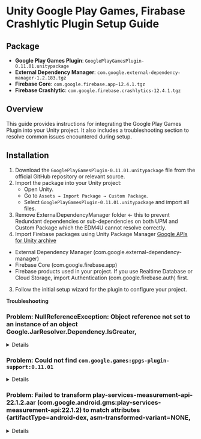 
# Unity Google Play Games, Firabase Crashlytic Plugin Setup Guide

## Package
- **Google Play Games Plugin**: `GooglePlayGamesPlugin-0.11.01.unitypackage`
- **External Dependency Manager**: `com.google.external-dependency-manager-1.2.183.tgz`
- **Firebase Core**: `com.google.firebase.app-12.4.1.tgz`
- **Firebase Crashlytic**: `com.google.firebase.crashlytics-12.4.1.tgz`

## Overview
This guide provides instructions for integrating the Google Play Games Plugin into your Unity project. It also includes a troubleshooting section to resolve common issues encountered during setup.

## Installation
1. Download the `GooglePlayGamesPlugin-0.11.01.unitypackage` file from the official GitHub repository or relevant source.
2. Import the package into your Unity project:
   - Open Unity.
   - Go to `Assets → Import Package → Custom Package`.
   - Select `GooglePlayGamesPlugin-0.11.01.unitypackage` and import all files.
3. Remove ExternalDependencyManager folder <- this to prevent Redundant dependencies or sub-dependencies on both UPM and Custom Package which the EDM4U cannot resolve correctly.
4. Import Firebase packages using Unity Package Manager [Google APIs for Unity archive]([https://awesomeopensource.com/project/elangosundar/awesome-README-templates](https://developers.google.com/unity/archive))
 - External Dependency Manager (com.google.external-dependency-manager)
 - Firebase Core (com.google.firebase.app)
 - Firebase products used in your project. If you use Realtime Database or Cloud Storage, import Authentication (com.google.firebase.auth) first.

3. Follow the initial setup wizard for the plugin to configure your project.





<summary><strong>Troubleshooting</strong></summary>


### Problem: NullReferenceException: Object reference not set to an instance of an object Google.JarResolver.Dependency.IsGreater,
<details>
**Symptoms**: Redundant dependencies or sub-dependencies on both UPM and Custom Package which the EDM4U cannot resolve correctly.

**Solution**:  
Apparently the issue was UPM registry

1. Move to Min API 24 and target Highest possible API
2. I removed the UPM package
3. Removed the ExternalDependencyManager folder
4. Installed EDM4U 1.2.183 from unity package found here
5. Assets -> Refresh
   External Dependency Manager appeared but didn't showed the resolver
6. Assets -> External Dependency Manager -> Version Handler -> Update
   He found an obsolete file, I applied what he proposed.
7. Android resolver appear in External Dependency Manager
8. Force resolve suceed instantly (good sign that it works)
Build succeed
   
</details>


### Problem: Could not find `com.google.games:gpgs-plugin-support:0.11.01`
<details>
**Symptoms**: During Android dependency resolution, Unity reports that it cannot locate the required files.

**Solution**:  
1. Open the file:  
   `Assets/GooglePlayGames/com.google.play.games/Editor/GooglePlayGamesPluginDependencies.xml`

2. Locate the following line:  
   <repository>Packages/com.google.play.games/Editor/m2repository</repository>

3. Replace it with:
   <repository>Assets/GooglePlayGames/com.google.play.games/Editor/m2repository</repository>

4. Save and close the file.

5. In Unity, click:
Assets → External Dependency Manager → Android Resolver → Force Resolve

6. Raise your hands and thank the Almighty – you're done! 🎉

</details>



### Problem: Failed to transform play-services-measurement-api-22.1.2.aar (com.google.android.gms:play-services-measurement-api:22.1.2) to match attributes {artifactType=android-dex, asm-transformed-variant=NONE,

<details>
**Symptoms**: Minimum SDK is too low

**Solution**:  
1. Project Settings > Player Minimum API Level:
   Change into API Level 28

</details>
